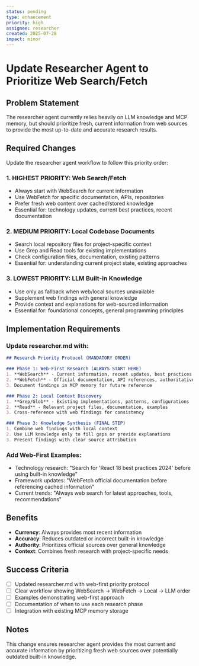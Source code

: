 ```yaml
---
status: pending
type: enhancement
priority: high
assignee: researcher
created: 2025-07-28
impact: minor
---
```


# Update Researcher Agent to Prioritize Web Search/Fetch

## Problem Statement
The researcher agent currently relies heavily on LLM knowledge and MCP memory, but should prioritize fresh, current information from web sources to provide the most up-to-date and accurate research results.

## Required Changes

Update the researcher agent workflow to follow this priority order:

### 1. **HIGHEST PRIORITY: Web Search/Fetch**
- Always start with WebSearch for current information
- Use WebFetch for specific documentation, APIs, repositories
- Prefer fresh web content over cached/stored knowledge
- Essential for: technology updates, current best practices, recent documentation

### 2. **MEDIUM PRIORITY: Local Codebase Documents**  
- Search local repository files for project-specific context
- Use Grep and Read tools for existing implementations
- Check configuration files, documentation, existing patterns
- Essential for: understanding current project state, existing approaches

### 3. **LOWEST PRIORITY: LLM Built-in Knowledge**
- Use only as fallback when web/local sources unavailable
- Supplement web findings with general knowledge
- Provide context and explanations for web-sourced information
- Essential for: foundational concepts, general programming principles

## Implementation Requirements

### Update researcher.md with:
```markdown
## Research Priority Protocol (MANDATORY ORDER)

### Phase 1: Web-First Research (ALWAYS START HERE)
1. **WebSearch** - Current information, recent updates, best practices
2. **WebFetch** - Official documentation, API references, authoritative sources
3. Document findings in MCP memory for future reference

### Phase 2: Local Context Discovery  
1. **Grep/Glob** - Existing implementations, patterns, configurations
2. **Read** - Relevant project files, documentation, examples
3. Cross-reference with web findings for consistency

### Phase 3: Knowledge Synthesis (FINAL STEP)
1. Combine web findings with local context
2. Use LLM knowledge only to fill gaps or provide explanations
3. Present findings with clear source attribution
```

### Add Web-First Examples:
- Technology research: "Search for 'React 18 best practices 2024' before using built-in knowledge"
- Framework updates: "WebFetch official documentation before referencing cached information"
- Current trends: "Always web search for latest approaches, tools, recommendations"

## Benefits
- **Currency**: Always provides most recent information
- **Accuracy**: Reduces outdated or incorrect built-in knowledge
- **Authority**: Prioritizes official sources over general knowledge
- **Context**: Combines fresh research with project-specific needs

## Success Criteria
- [ ] Updated researcher.md with web-first priority protocol
- [ ] Clear workflow showing WebSearch → WebFetch → Local → LLM order
- [ ] Examples demonstrating web-first approach
- [ ] Documentation of when to use each research phase
- [ ] Integration with existing MCP memory storage

## Notes
This change ensures researcher agent provides the most current and accurate information by prioritizing fresh web sources over potentially outdated built-in knowledge.